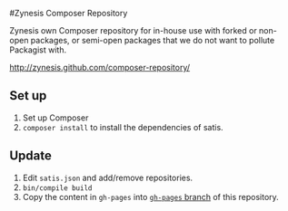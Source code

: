 #Zynesis Composer Repository

Zynesis own Composer repository for in-house use with forked or non-open packages, or semi-open packages that we do not want to pollute Packagist with.

http://zynesis.github.com/composer-repository/

## Set up

1. Set up Composer
1. `composer install` to install the dependencies of satis.

## Update

1. Edit `satis.json` and add/remove repositories.
2. `bin/compile build`
3. Copy the content in `gh-pages` into [`gh-pages` branch](https://github.com/zynesis/composer-repository/tree/gh-pages) of this repository.
